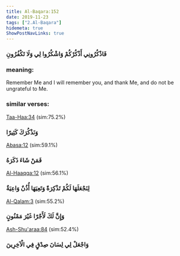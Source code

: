 ```yaml
---
title: Al-Baqara:152
date: 2019-11-23
tags: ["2.Al-Baqara"]
hidemeta: true 
ShowPostNavLinks: true 
---
```

### فَاذْكُرُونِي أَذْكُرْكُمْ وَاشْكُرُوا لِي وَلَا تَكْفُرُونِ
### meaning: 
Remember Me and I will remember you, and thank Me, and do not be ungrateful to Me.
### similar verses: 

[Taa-Haa:34](/20/34) (sim:75.2%)

### وَنَذْكُرَكَ كَثِيرًا

[Abasa:12](/80/12) (sim:59.1%)

### فَمَنْ شَاءَ ذَكَرَهُ

[Al-Haaqqa:12](/69/12) (sim:56.1%)

### لِنَجْعَلَهَا لَكُمْ تَذْكِرَةً وَتَعِيَهَا أُذُنٌ وَاعِيَةٌ

[Al-Qalam:3](/68/3) (sim:55.2%)

### وَإِنَّ لَكَ لَأَجْرًا غَيْرَ مَمْنُونٍ

[Ash-Shu'araa:84](/26/84) (sim:52.4%)

### وَاجْعَلْ لِي لِسَانَ صِدْقٍ فِي الْآخِرِينَ
